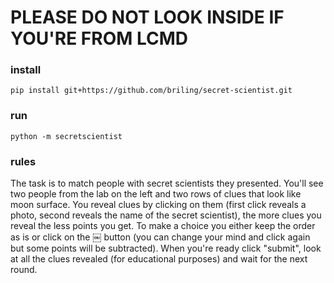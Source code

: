 # PLEASE DO NOT LOOK INSIDE IF YOU'RE FROM LCMD


### install 
```
pip install git+https://github.com/briling/secret-scientist.git
```
### run
```
python -m secretscientist
```

### rules
The task is to match people with secret scientists they presented.
You'll see two people from the lab on the left
and two rows of clues that look like moon surface.
You reveal clues by clicking on them (first click reveals a photo,
second reveals the name of the secret scientist),
the more clues you reveal the less points you get.
To make a choice you either keep the order as is
or click on the ￼ button (you can change your mind and click again
but some points will be subtracted). When you're ready click "submit",
look at all the clues revealed (for educational purposes)
and wait for the next round. 
